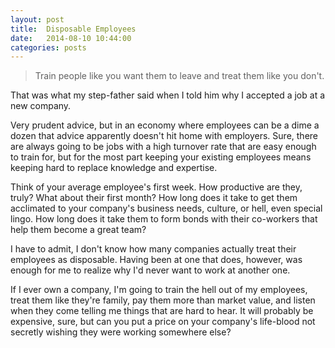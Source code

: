 ```yaml
---
layout: post
title:  Disposable Employees
date:   2014-08-10 10:44:00
categories: posts
---
```


<blockquote>Train people like you want them to leave and treat them like you don't.</blockquote>

That was what my step-father said when I told him why I accepted a job at a new company.

Very prudent advice, but in an economy where employees can be a dime a dozen that advice apparently doesn't hit home with employers. Sure, there are always going to be jobs with a high turnover rate that are easy enough to train for, but for the most part keeping your existing employees means keeping hard to replace knowledge and expertise.

Think of your average employee's first week. How productive are they, truly? What about their first month? How long does it take to get them acclimated to your company's business needs, culture, or hell, even special lingo. How long does it take them to form bonds with their co-workers that help them become a great team?

I have to admit, I don't know how many companies actually treat their employees as disposable. Having been at one that does, however, was enough for me to realize why I'd never want to work at another one.

If I ever own a company, I'm going to train the hell out of my employees, treat them like they're family, pay them more than market value, and listen when they come telling me things that are hard to hear. It will probably be expensive, sure, but can you put a price on your company's life-blood not secretly wishing they were working somewhere else?

